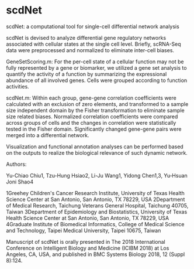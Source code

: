 # scdNet
scdNet: a computational tool for single-cell differential network analysis


scdNet is devised to analyze differential gene regulatory networks associated with cellular states at the single cell level.
Briefly, scRNA-Seq data were preprocessed and normalized to eliminate inter-cell biases.

GeneSetScoring.m: For the per-cell state of a cellular function may not be fully represented by a gene or biomarker, we utilized a gene set analysis to quantify the activity of a function by summarizing the expressional abundance of all involved genes. Cells were
grouped according to function activities.

scdNet.m: Within each group, gene-gene correlation coefficients were calculated with an
exclusion of zero elements, and transformed to a sample size independent domain by the Fisher transformation to eliminate
sample size related biases. Normalized correlation coefficients were compared across groups of cells and the changes in correlation
were statistically tested in the Fisher domain. Significantly changed gene-gene pairs were merged into a differential
network.

Visualization and functional annotation analyses can be performed based on the outputs to realize the biological relevance of such dynamic network.

Authors:

Yu-Chiao Chiu1, Tzu-Hung Hsiao2, Li-Ju Wang1, Yidong Chen1,3, Yu‐Hsuan Joni Shao4

1Greehey Children's Cancer Research Institute, University of Texas Health Science Center at San Antonio, San Antonio, TX 78229, USA
2Department of Medical Research, Taichung Veterans General Hospital, Taichung 40705, Taiwan
3Department of Epidemiology and Biostatistics, University of Texas Health Science Center at San Antonio, San Antonio, TX 78229, USA
4Graduate Institute of Biomedical Informatics, College of Medical Science and Technology, Taipei Medical University, Taipei 10675, Taiwan

Manuscript of scdNet is orally presented in The 2018 International Conference on Intelligent Biology and Medicine (ICIBM 2018) at Los Angeles, CA, USA, and published in BMC Systems Biology 2018, 12 (Suppl 8):124.
